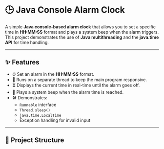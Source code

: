 # 🕒 Java Console Alarm Clock

A simple **Java console-based alarm clock** that allows you to set a specific time in **HH:MM:SS** format and plays a system beep when the alarm triggers.  
This project demonstrates the use of **Java multithreading** and the **java.time API** for time handling.

---

## ✨ Features
- ⏰ Set an alarm in the **HH:MM:SS** format.
- 🧵 Runs on a separate thread to keep the main program responsive.
- ⏳ Displays the current time in real-time until the alarm goes off.
- 🔔 Plays a system beep when the alarm time is reached.
- 🛠 Demonstrates:
  - `Runnable` interface
  - `Thread.sleep()`
  - `java.time.LocalTime`
  - Exception handling for invalid input

---

## 📂 Project Structure
